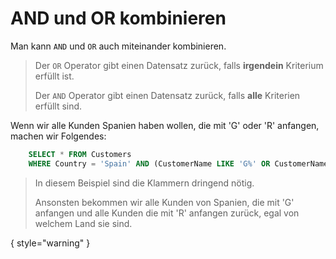# AND und OR kombinieren

Man kann `AND` und `OR` auch miteinander kombinieren.

> Der `OR` Operator gibt einen Datensatz zurück, falls **irgendein** Kriterium erfüllt ist.
>
> Der `AND` Operator gibt einen Datensatz zurück, falls **alle** Kriterien erfüllt sind.

Wenn wir alle Kunden Spanien haben wollen, die mit 'G' oder 'R' anfangen, machen wir Folgendes:

```SQL
    SELECT * FROM Customers
    WHERE Country = 'Spain' AND (CustomerName LIKE 'G%' OR CustomerName LIKE 'R%');
```

> In diesem Beispiel sind die Klammern dringend nötig.
>
>Ansonsten bekommen wir alle Kunden von Spanien, die mit 'G' anfangen und alle Kunden die mit 'R' anfangen zurück, egal von welchem Land sie sind.

{ style="warning" }